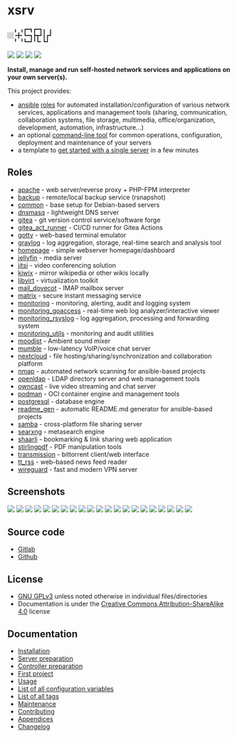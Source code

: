 # xsrv

```
  ╻ ╻┏━┓┏━┓╻ ╻
░░╺╋╸┗━┓┣┳┛┃┏┛
  ╹ ╹┗━┛╹┗╸┗┛ 
```

[![](https://gitlab.com/nodiscc/xsrv/badges/master/pipeline.svg)](https://gitlab.com/nodiscc/xsrv/-/pipelines)
[![](https://bestpractices.coreinfrastructure.org/projects/3647/badge)](https://bestpractices.coreinfrastructure.org/projects/3647)
[![](https://img.shields.io/badge/latest%20release-1.27.0-blue)](https://gitlab.com/nodiscc/xsrv/-/releases)
[![](https://img.shields.io/badge/docs-readthedocs-%232980B9)](https://xsrv.readthedocs.io)

**Install, manage and run self-hosted network services and applications on your own server(s).**

This project provides:

- [ansible](https://en.wikipedia.org/wiki/Ansible_%28software%29) [roles](#roles) for automated installation/configuration of various network services, applications and management tools (sharing, communication, collaboration systems, file storage, multimedia, office/organization, development, automation, infrastructure...)
- an optional [command-line tool](usage.md) for common operations, configuration, deployment and maintenance of your servers
- a template to [get started with a single server](installation.md) in a few minutes


## Roles
<!--BEGIN ROLES LIST-->
- [apache](https://gitlab.com/nodiscc/xsrv/-/tree/master/roles/apache) - web server/reverse proxy + PHP-FPM interpreter
- [backup](https://gitlab.com/nodiscc/xsrv/-/tree/master/roles/backup) - remote/local backup service (rsnapshot)
- [common](https://gitlab.com/nodiscc/xsrv/-/tree/master/roles/common) - base setup for Debian-based servers
- [dnsmasq](https://gitlab.com/nodiscc/xsrv/-/tree/master/roles/dnsmasq) - lightweight DNS server
- [gitea](https://gitlab.com/nodiscc/xsrv/-/tree/master/roles/gitea) - git version control service/software forge
- [gitea_act_runner](https://gitlab.com/nodiscc/xsrv/-/tree/master/roles/gitea_act_runner) - CI/CD runner for Gitea Actions
- [gotty](https://gitlab.com/nodiscc/xsrv/-/tree/master/roles/gotty) - web-based terminal emulator
- [graylog](https://gitlab.com/nodiscc/xsrv/-/tree/master/roles/graylog) - log aggregation, storage, real-time search and analysis tool
- [homepage](https://gitlab.com/nodiscc/xsrv/-/tree/master/roles/homepage) - simple webserver homepage/dashboard
- [jellyfin](https://gitlab.com/nodiscc/xsrv/-/tree/master/roles/jellyfin) - media server
- [jitsi](https://gitlab.com/nodiscc/xsrv/-/tree/master/roles/jitsi) - video conferencing solution
- [kiwix](https://gitlab.com/nodiscc/xsrv/-/tree/master/roles/kiwix) - mirror wikipedia or other wikis locally
- [libvirt](https://gitlab.com/nodiscc/xsrv/-/tree/master/roles/libvirt) - virtualization toolkit
- [mail_dovecot](https://gitlab.com/nodiscc/xsrv/-/tree/master/roles/mail_dovecot) - IMAP mailbox server
- [matrix](https://gitlab.com/nodiscc/xsrv/-/tree/master/roles/matrix) - secure instant messaging service
- [monitoring](https://gitlab.com/nodiscc/xsrv/-/tree/master/roles/monitoring) - monitoring, alerting, audit and logging system
- [monitoring_goaccess](https://gitlab.com/nodiscc/xsrv/-/tree/master/roles/monitoring_goaccess) - real-time web log analyzer/interactive viewer
- [monitoring_rsyslog](https://gitlab.com/nodiscc/xsrv/-/tree/master/roles/monitoring_rsyslog) - log aggregation, processing and forwarding system
- [monitoring_utils](https://gitlab.com/nodiscc/xsrv/-/tree/master/roles/monitoring_utils) - monitoring and audit utilities
- [moodist](https://gitlab.com/nodiscc/xsrv/-/tree/master/roles/moodist) - Ambient sound mixer
- [mumble](https://gitlab.com/nodiscc/xsrv/-/tree/master/roles/mumble) - low-latency VoIP/voice chat server
- [nextcloud](https://gitlab.com/nodiscc/xsrv/-/tree/master/roles/nextcloud) - file hosting/sharing/synchronization and collaboration platform
- [nmap](https://gitlab.com/nodiscc/xsrv/-/tree/master/roles/nmap) - automated network scanning for ansible-based projects
- [openldap](https://gitlab.com/nodiscc/xsrv/-/tree/master/roles/openldap) - LDAP directory server and web management tools
- [owncast](https://gitlab.com/nodiscc/xsrv/-/tree/master/roles/owncast) - live video streaming and chat server
- [podman](https://gitlab.com/nodiscc/xsrv/-/tree/master/roles/podman) - OCI container engine and management tools
- [postgresql](https://gitlab.com/nodiscc/xsrv/-/tree/master/roles/postgresql) - database engine
- [readme_gen](https://gitlab.com/nodiscc/xsrv/-/tree/master/roles/readme_gen) - automatic README.md generator for ansible-based projects
- [samba](https://gitlab.com/nodiscc/xsrv/-/tree/master/roles/samba) - cross-platform file sharing server
- [searxng](https://gitlab.com/nodiscc/xsrv/-/tree/master/roles/searxng) - metasearch engine
- [shaarli](https://gitlab.com/nodiscc/xsrv/-/tree/master/roles/shaarli) - bookmarking & link sharing web application
- [stirlingpdf](https://gitlab.com/nodiscc/xsrv/-/tree/master/roles/stirlingpdf) - PDF manipulation tools
- [transmission](https://gitlab.com/nodiscc/xsrv/-/tree/master/roles/transmission) - bittorrent client/web interface
- [tt_rss](https://gitlab.com/nodiscc/xsrv/-/tree/master/roles/tt_rss) - web-based news feed reader
- [wireguard](https://gitlab.com/nodiscc/xsrv/-/tree/master/roles/wireguard) - fast and modern VPN server
<!--END ROLES LIST-->

## Screenshots

[![](https://gitlab.com/nodiscc/toolbox/-/raw/master/DOC/SCREENSHOTS/LNaAH2L.png)](https://gitlab.com/nodiscc/xsrv/-/tree/master/roles/nextcloud)
[![](https://gitlab.com/nodiscc/toolbox/-/raw/master/DOC/SCREENSHOTS/5TXg6vm.png)](https://gitlab.com/nodiscc/xsrv/-/tree/master/roles/tt_rss)
[![](https://gitlab.com/nodiscc/toolbox/-/raw/master/DOC/SCREENSHOTS/Jlmj0iE.png)](https://gitlab.com/nodiscc/xsrv/-/tree/master/roles/shaarli)
[![](https://gitlab.com/nodiscc/toolbox/-/raw/master/DOC/SCREENSHOTS/8cAGkf2.png)](https://gitlab.com/nodiscc/xsrv/-/tree/master/roles/gitea)
[![](https://gitlab.com/nodiscc/toolbox/-/raw/master/DOC/SCREENSHOTS/Imb0dqO.png)](https://gitlab.com/nodiscc/xsrv/-/tree/master/roles/transmission)
[![](https://gitlab.com/nodiscc/toolbox/-/raw/master/DOC/SCREENSHOTS/6Im61B0.png)](https://gitlab.com/nodiscc/xsrv/-/tree/master/roles/mumble)
[![](https://gitlab.com/nodiscc/toolbox/-/raw/master/DOC/SCREENSHOTS/REzcZVh.png)](https://gitlab.com/nodiscc/xsrv/-/tree/master/roles/openldap)
[![](https://gitlab.com/nodiscc/toolbox/-/raw/master/DOC/SCREENSHOTS/udEAnKA.png)](https://gitlab.com/nodiscc/xsrv/-/tree/master/roles/matrix)
[![](https://gitlab.com/nodiscc/toolbox/-/raw/master/DOC/SCREENSHOTS/Vvdj3Zu.png)](https://gitlab.com/nodiscc/xsrv/-/tree/master/roles/homepage)
[![](https://gitlab.com/nodiscc/toolbox/-/raw/master/DOC/SCREENSHOTS/H3PIWrt.png)](https://gitlab.com/nodiscc/xsrv/-/tree/master/roles/jellyfin)
[![](https://gitlab.com/nodiscc/toolbox/-/raw/master/DOC/SCREENSHOTS/wa3pkyJ.png)](https://gitlab.com/nodiscc/xsrv/-/tree/master/roles/graylog)
[![](https://gitlab.com/nodiscc/toolbox/-/raw/master/DOC/SCREENSHOTS/g0jUMXE.jpg)](https://gitlab.com/nodiscc/xsrv/-/tree/master/roles/jitsi)
[![](https://gitlab.com/nodiscc/toolbox/-/raw/master/DOC/SCREENSHOTS/v3lHJGx.png)](https://gitlab.com/nodiscc/xsrv/-/tree/master/roles/readme_gen)
[![](https://gitlab.com/nodiscc/toolbox/-/raw/master/DOC/SCREENSHOTS/XYmHNqT.png)](https://gitlab.com/nodiscc/xsrv/-/tree/master/roles/libvirt)
[![](https://gitlab.com/nodiscc/toolbox/-/raw/master/DOC/SCREENSHOTS/goaccess-bright-thumb.png)](https://gitlab.com/nodiscc/xsrv/-/tree/master/roles/monitoring_goaccess)
[![](https://gitlab.com/nodiscc/toolbox/-/raw/master/DOC/SCREENSHOTS/owncast-thumb.png)](https://gitlab.com/nodiscc/xsrv/-/tree/master/roles/owncast)
[![](https://gitlab.com/nodiscc/toolbox/-/raw/master/DOC/SCREENSHOTS/searxng-thumb.png)](https://gitlab.com/nodiscc/xsrv/-/tree/master/roles/searxng)
[![](https://gitlab.com/nodiscc/toolbox/-/raw/master/DOC/SCREENSHOTS/nmap-thumb.png)](https://gitlab.com/nodiscc/xsrv/-/tree/master/roles/nmap)
[![](https://gitlab.com/nodiscc/toolbox/-/raw/master/DOC/SCREENSHOTS/stirlingpdf-thumb.png)](https://gitlab.com/nodiscc/xsrv/-/tree/master/roles/stirlingpdf)
[![](https://gitlab.com/nodiscc/toolbox/-/raw/master/DOC/SCREENSHOTS/moodist-thumb.png)](https://gitlab.com/nodiscc/xsrv/-/tree/master/roles/moodist)
[![](https://gitlab.com/nodiscc/toolbox/-/raw/master/DOC/SCREENSHOTS/kiwix2_thumb.png)](https://gitlab.com/nodiscc/xsrv/-/tree/master/roles/kiwix)


## Source code

- [Gitlab](https://gitlab.com/nodiscc/xsrv)
- [Github](https://github.com/nodiscc/xsrv)


## License

- [GNU GPLv3](https://gitlab.com/nodiscc/xsrv/-/blob/master/LICENSE) unless noted otherwise in individual files/directories
- Documentation is under the [Creative Commons Attribution-ShareAlike 4.0](https://creativecommons.org/licenses/by-sa/4.0/) license


## Documentation

- [Installation](installation.md)
- [Server preparation](installation/server-preparation.md)
- [Controller preparation](installation/controller-preparation.md)
- [First project](installation/first-project.md)
- [Usage](usage.md)
- [List of all configuration variables](configuration-variables.md)
- [List of all tags](tags.md)
- [Maintenance](maintenance.md)
- [Contributing](contributing.md)
- [Appendices](appendices.md)
- [Changelog](https://gitlab.com/nodiscc/xsrv/-/blob/master/CHANGELOG.md)



